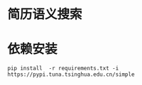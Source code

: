 # 简历语义搜索

# 依赖安装
```shell
pip install  -r requirements.txt -i https://pypi.tuna.tsinghua.edu.cn/simple
```